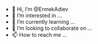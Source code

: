 - 👋 Hi, I’m @ErmekAdiev
- 👀 I’m interested in ...
- 🌱 I’m currently learning ...
- 💞️ I’m looking to collaborate on ...
- 📫 How to reach me ...

<!---
ErmekAdiev/ErmekAdiev is a ✨ special ✨ repository because its `README.md` (this file) appears on your GitHub profile.
You can click the Preview link to take a look at your changes.
--->
